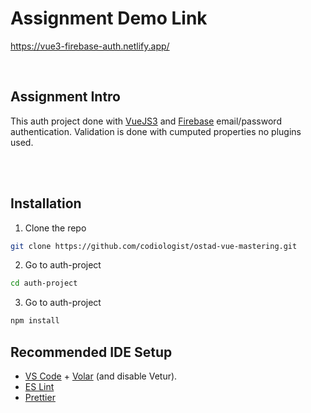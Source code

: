 # Assignment Demo Link 
https://vue3-firebase-auth.netlify.app/

<br/>

## Assignment Intro
This auth project done with [VueJS3](https://vuejs.org/) and [Firebase](https://firebase.google.com/) email/password authentication. Validation is done with cumputed properties no plugins used.

<br/>
<br/>

## Installation

1. Clone the repo

```sh
git clone https://github.com/codiologist/ostad-vue-mastering.git
```

2. Go to auth-project
```sh
cd auth-project
```

3. Go to auth-project
```sh
npm install
```


## Recommended IDE Setup

- [VS Code](https://code.visualstudio.com/) + [Volar](https://marketplace.visualstudio.com/items?itemName=Vue.volar) (and disable Vetur).
- [ES Lint](https://eslint.org/)
- [Prettier](https://prettier.io/)